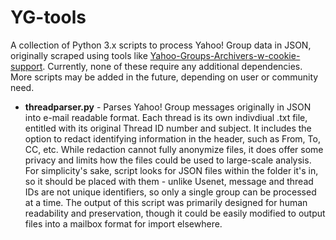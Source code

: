 # YG-tools

A collection of Python 3.x scripts to process Yahoo! Group data in JSON, originally scraped using tools like <a href="https://github.com/TransGeekMovie/Yahoo-Groups-Archivers-w-cookie-support">Yahoo-Groups-Archivers-w-cookie-support</a>. Currently, none of these require any additional dependencies. More scripts may be added in the future, depending on user or community need.

* <b>threadparser.py</b> - Parses Yahoo! Group messages originally in JSON into e-mail readable format. Each thread is its own indivdiual .txt file, entitled with its original Thread ID number and subject. It includes the option to redact identifying information in the header, such as From, To, CC, etc. While redaction cannot fully anonymize files, it does offer some privacy and limits how the files could be used to large-scale analysis. For simplicity's sake, script looks for JSON files within the folder it's in, so it should be placed with them - unlike Usenet, message and thread IDs are not unique identifiers, so only a single group can be processed at a time. The output of this script was primarily designed for human readability and preservation, though it could be easily modified to output files into a mailbox format for import elsewhere.
